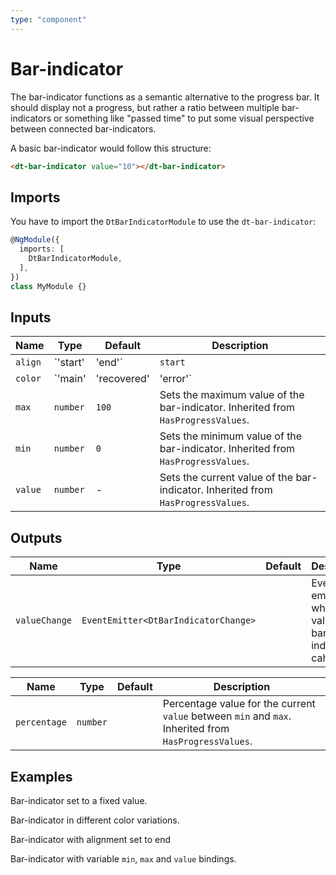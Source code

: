```yaml
---
type: "component"
---
```


# Bar-indicator

<docs-source-example example="DefaultBarIndicatorExampleComponent"></docs-source-example>

The bar-indicator functions as a semantic alternative to the progress bar. It should display not a progress, but rather a ratio between multiple bar-indicators or something like "passed time" to put some visual perspective between connected bar-indicators.

A basic bar-indicator would follow this structure:

```html
<dt-bar-indicator value="10"></dt-bar-indicator>
```

## Imports 

You have to import the `DtBarIndicatorModule` to use the `dt-bar-indicator`: 

```typescript
@NgModule({
  imports: [
    DtBarIndicatorModule,
  ],
})
class MyModule {}
```

## Inputs

| Name | Type | Default | Description |
| --- | --- | --- | --- |
| `align` | `'start' | 'end'` | `start` | Alignment of the bar-indicator defining if increasing percentage values let the bar grow to the left or the right. |
| `color` | `'main' | 'recovered' | 'error'` | `main` | Current variation of the theme color which is applied to the color of the bar-indicator .|
| `max` | `number`| `100` | Sets the maximum value of the bar-indicator. Inherited from `HasProgressValues`.|
| `min` | `number`| `0` | Sets the minimum value of the bar-indicator. Inherited from `HasProgressValues`.|
| `value` | `number`| - | Sets the current value of the bar-indicator. Inherited from `HasProgressValues`.|

## Outputs

| Name | Type | Default | Description |
| --- | --- | --- | --- |
| `valueChange` | `EventEmitter<DtBarIndicatorChange>` | | Event emitted when the value of the bar-indicator cahnges. |


| Name | Type | Default | Description |
| --- | --- | --- | --- |
| `percentage`| `number`| | Percentage value for the current `value` between `min` and `max`. Inherited from `HasProgressValues`. |

## Examples

Bar-indicator set to a fixed value.

<docs-source-example example="DefaultBarIndicatorExampleComponent"></docs-source-example>

Bar-indicator in different color variations.

<docs-source-example example="ColorBarIndicatorExampleComponent"></docs-source-example>

Bar-indicator with alignment set to end
<docs-source-example example="AlignmentBarIndicatorExampleComponent"></docs-source-example>

Bar-indicator with variable `min`, `max` and `value` bindings.

<docs-source-example example="DynamicBarIndicatorExampleComponent"></docs-source-example>
